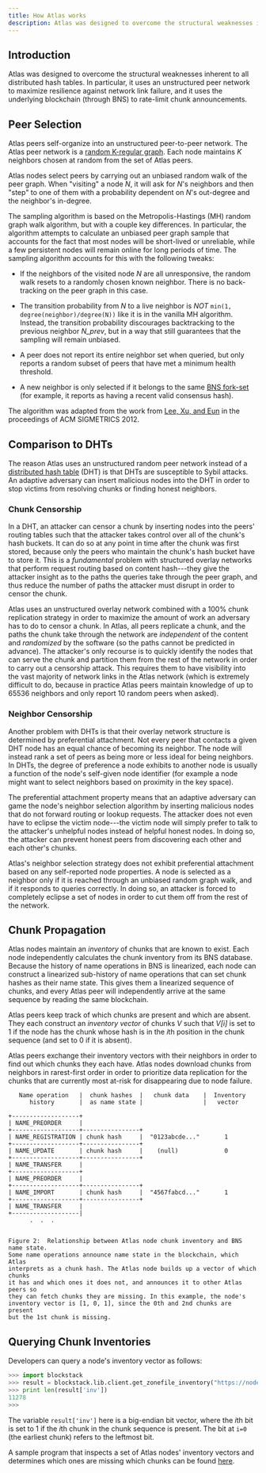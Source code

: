 ```yaml
---
title: How Atlas works
description: Atlas was designed to overcome the structural weaknesses inherent to all distributed hash tables.
---
```


## Introduction

Atlas was designed to overcome the structural weaknesses inherent to all
distributed hash tables. In particular, it uses an unstructured peer network to
maximize resilience against network link failure, and it uses the underlying
blockchain (through BNS) to rate-limit chunk announcements.

## Peer Selection

Atlas peers self-organize into an unstructured peer-to-peer network.
The Atlas peer network is a [random K-regular
graph](https://en.wikipedia.org/wiki/Random_regular_graph). Each node maintains
_K_ neighbors chosen at random from the set of Atlas peers.

Atlas nodes select peers by carrying out an unbiased random walk of the peer
graph. When "visiting" a node _N_, it will ask for _N_'s neighbors and then
"step" to one of them with a probability dependent on _N_'s out-degree and the
neighbor's in-degree.

The sampling algorithm is based on the Metropolis-Hastings (MH) random graph walk
algorithm, but with a couple key differences. In particular, the algorithm
attempts to calculate an unbiased peer graph sample that accounts for the fact
that most nodes will be short-lived or unreliable, while a few persistent nodes
will remain online for long periods of time. The sampling algorithm accounts
for this with the following tweaks:

- If the neighbors of the visited node _N_ are all unresponsive, the random
  walk resets to a randomly chosen known neighbor. There is no back-tracking on
  the peer graph in this case.

- The transition probability from _N_ to a live neighbor is _NOT_ `min(1, degree(neighbor)/degree(N))` like it is in the vanilla MH algorithm. Instead,
  the transition probability discourages backtracking to the previous neighbor _N_prev_,
  but in a way that still guarantees that the sampling will remain unbiased.

- A peer does not report its entire neighbor set when queried,
  but only reports a random subset of peers that have met a minimum health threshold.

- A new neighbor is only selected if it belongs to the same [BNS
  fork-set](/naming-services/overview#bns-forks) (for example, it reports
  as having a recent valid consensus hash).

The algorithm was adapted from the work from [Lee, Xu, and
Eun](https://arxiv.org/pdf/1204.4140.pdf) in the proceedings of
ACM SIGMETRICS 2012.

## Comparison to DHTs

The reason Atlas uses an unstructured random peer network
instead of a [distributed hash table](https://en.wikipedia.org/wiki/Distributed_hash_table)
(DHT) is that DHTs are susceptible to Sybil attacks. An adaptive adversary can
insert malicious nodes into the DHT in order to stop victims from
resolving chunks or finding honest neighbors.

### Chunk Censorship

In a DHT, an attacker can censor a chunk by inserting nodes into the peers' routing tables
such that the attacker takes control over all of the chunk's hash buckets.
It can do so at any point in time after the chunk was first stored,
because only the peers who maintain the chunk's hash bucket have to store it.
This is a _fundamental_ problem with structured overlay networks
that perform request routing based on content hash---they give the attacker
insight as to the paths the queries take through the peer graph, and thus
reduce the number of paths the attacker must disrupt in order to censor the
chunk.

Atlas uses an unstructured overlay network combined with a 100% chunk
replication strategy in order to maximize
the amount of work an adversary has to do to censor a chunk.
In Atlas, all peers replicate a chunk, and the paths the chunk take through the
network are _independent_ of the content and _randomized_ by the software
(so the paths cannot be predicted in advance). The attacker's only
recourse is to quickly identify the nodes that can serve the chunk and partition them from
the rest of the network in order to carry out a censorship attack.
This requires them to have visibility into the vast majority of network links in
the Atlas network (which is extremely difficult to do, because in practice Atlas
peers maintain knowledge of up to 65536 neighbors and only report 10 random peers
when asked).

### Neighbor Censorship

Another problem with DHTs is that their overlay
network structure is determined by preferential attachment. Not every peer that
contacts a given DHT node has an equal chance of becoming its neighbor.
The node will instead rank a set of peers as being more or less ideal
for being neighbors. In DHTs, the degree of preference a node exhibits to
another node is usually a function of the node's self-given node identifier
(for example a node might want to select neighbors based on proximity in the key
space).

The preferential attachment property means that an adaptive adversary can game the node's
neighbor selection algorithm by inserting malicious nodes that do not
forward routing or lookup requests. The attacker does not even have to eclipse
the victim node---the victim node will simply prefer to talk to the attacker's unhelpful nodes
instead of helpful honest nodes. In doing so, the attacker can prevent honest peers from discovering each
other and each other's chunks.

Atlas's neighbor selection strategy does not exhibit preferential attachment
based on any self-reported node properties. A
node is selected as a neighbor only if it is reached through an unbiased random graph
walk, and if it responds to queries correctly.
In doing so, an attacker is forced to completely eclipse a set of nodes
in order to cut them off from the rest of the network.

## Chunk Propagation

Atlas nodes maintain an _inventory_ of chunks that are known to exist. Each
node independently calculates the chunk inventory from its BNS database.
Because the history of name operations in BNS is linearized, each node can
construct a linearized sub-history of name operations that can set chunk
hashes as their name state. This gives them a linearized sequence of chunks,
and every Atlas peer will independently arrive at the same sequence by reading
the same blockchain.

Atlas peers keep track of which chunks are present and which are absent. They
each construct an _inventory vector_ of chunks _V_ such that _V[i]_ is set to 1
if the node has the chunk whose hash is in the *i*th position in the chunk
sequence (and set to 0 if it is absent).

Atlas peers exchange their inventory vectors with their neighbors in order to
find out which chunks they each have. Atlas nodes download chunks from
neighbors in rarest-first order in order to prioritize data replication for the
chunks that are currently most at-risk for disappearing due to node failure.

```
   Name operation   |  chunk hashes  |   chunk data    |  Inventory
      history       |  as name state |                 |   vector

+-------------------+
| NAME_PREORDER     |
+-------------------+----------------+
| NAME_REGISTRATION | chunk hash     |  "0123abcde..."       1
+-------------------+----------------+
| NAME_UPDATE       | chunk hash     |    (null)             0
+-------------------+----------------+
| NAME_TRANSFER     |
+-------------------+
| NAME_PREORDER     |
+-------------------+----------------+
| NAME_IMPORT       | chunk hash     |  "4567fabcd..."       1
+-------------------+----------------+
| NAME_TRANSFER     |
+-------------------|
      .  .  .


Figure 2:  Relationship between Atlas node chunk inventory and BNS name state.
Some name operations announce name state in the blockchain, which Atlas
interprets as a chunk hash. The Atlas node builds up a vector of which chunks
it has and which ones it does not, and announces it to other Atlas peers so
they can fetch chunks they are missing. In this example, the node's
inventory vector is [1, 0, 1], since the 0th and 2nd chunks are present
but the 1st chunk is missing.
```

## Querying Chunk Inventories

Developers can query a node's inventory vector as follows:

```py
>>> import blockstack
>>> result = blockstack.lib.client.get_zonefile_inventory("https://node.blockstack.org:6263", 0, 524288)
>>> print len(result['inv'])
11278
>>>
```

The variable `result['inv']` here is a big-endian bit vector, where the *i*th
bit is set to 1 if the *i*th chunk in the chunk sequence is present. The bit at
`i=0` (the earliest chunk) refers to the leftmost bit.

A sample program that inspects a set of Atlas nodes' inventory vectors and determines
which ones are missing which chunks can be found
[here](https://github.com/blockstack/atlas/blob/master/atlas/atlas-test).
